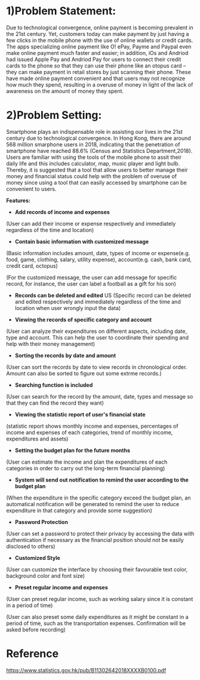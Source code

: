 # 1)Problem Statement:
Due to technological convergence, online payment is becoming prevalent in the 21st century. Yet, customers today can make payment by just having a few clicks in the mobile phone with the use of online wallets or credit cards. The apps specializing online payment like O! ePay, Payme and Paypal even make online payment much faster and easier; in addition, iOs and Andriod had issued Apple Pay and Andriod Pay for users to connect their credit cards to the phone so that they can use their phone like an otopus card – they can make payment in retail stores by just scanning their phone. These have made online payment convenient and that users may not recognize how much they spend, resulting in a overuse of money in light of the lack of awareness on the amount of money they spent.


# 2)Problem Setting:

Smartphone plays an indispensable role in assisting our lives in the 21st century due to technological convergence. In Hong Kong, there are around 568 million smarphone users in 2018, indicating that the penetration of smartphone have reached 88.6% (Census and Statistics Department,2018). Users are familiar with using the tools of the mobile phone to assit their daily life and this includes calculator, map, music player and light bulb. Thereby, it is suggested that a tool that allow users to better manage their money and financial status could help with the problem of overuse of money since using a tool that can easily accessed by smartphone can be convenient to users.

**Features:**

- **Add records of income and expenses**

(User can add their income or expense respectively and immediately regardless of the time and location)

- **Contain basic information with customized message**

(Basic information includes amount, date, types of income or expense(e.g. food, game, clothing, salary, utility expense), account(e.g. cash, bank card, credit card, octopus)

(For the customized message, the user can add message for specific record, for instance, the user can label a football as a gift for his son)

- **Records can be deleted and edited**
US
(Specific record can be deleted and edited respectively and immediately regardless of the time and location when user wrongly input the data)

- **Viewing the records of specific category and account**

(User can analyze their expenditures on different aspects, including date, type and account. This can help the user to coordinate their spending and help with their money management)

- **Sorting the records by date and amount**

(User can sort the records by date to view records in chronological order. Amount can also be sorted to figure out some extrme records.)

- **Searching function is included**

(User can search for the record by the amount, date, types and message so that they can find the record they want)

- **Viewing the statistic report of user's financial state**

(statistic report shows monthly income and expenses, percentages of income and expenses of each categories, trend of monthly income, expenditures and assets)

- **Setting the budget plan for the future months**

(User can estimate the income and plan the expenditures of each categories in order to carry out the long-term financial planning)

- **System will send out notification to remind the user according to the budget plan**

(When the expenditure in the specific category exceed the budget plan, an automatical notification will be generated to remind the user to reduce expenditure in that category and provide some suggestion)

- **Password Protection**

(User can set a password to protect their privacy by accessing the data with authentication if necessary as the financial position should not be easily disclosed to others)

- **Customized Style**

(User can customize the interface by choosing their favourable text color, background color and font size)

- **Preset regular income and expenses**

(User can preset regular income, such as working salary since it is constant in a period of time)

(User can also preset some daily expenditures as it might be constant in a period of time, such as the transportation expenses. Confirmation will be asked before recording)

# Reference

https://www.statistics.gov.hk/pub/B11302642018XXXXB0100.pdf 
